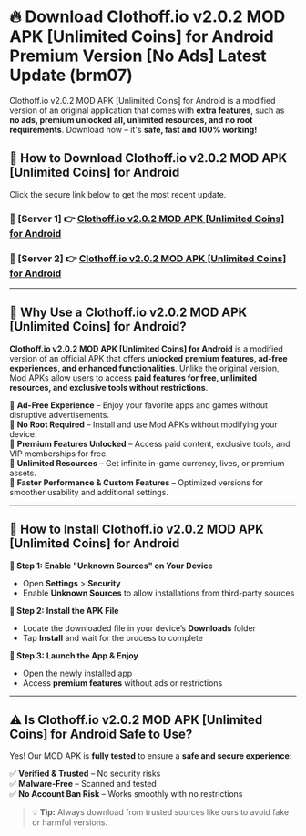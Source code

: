 # 🔥 Download Clothoff.io v2.0.2 MOD APK [Unlimited Coins] for Android Premium Version [No Ads] Latest Update (brm07) 

Clothoff.io v2.0.2 MOD APK [Unlimited Coins] for Android is a modified version of an original application that comes with **extra features**, such as **no ads, premium unlocked all, unlimited resources, and no root requirements**. Download now – it's **safe, fast and 100% working!**

## **📱 How to Download Clothoff.io v2.0.2 MOD APK [Unlimited Coins] for Android**  

Click the secure link below to get the most recent update.  

 ### **📌 [Server 1] 👉** [Clothoff.io v2.0.2 MOD APK [Unlimited Coins] for Android](https://apkcomod.com?title=Clothoff.io_v2.0.2_MOD_APK_[Unlimited_Coins]_for_Android)

 ### **📌 [Server 2] 👉** [Clothoff.io v2.0.2 MOD APK [Unlimited Coins] for Android](https://apkcomod.com?title=Clothoff.io_v2.0.2_MOD_APK_[Unlimited_Coins]_for_Android)

---

## **🤖 Why Use a Clothoff.io v2.0.2 MOD APK [Unlimited Coins] for Android?**  

**Clothoff.io v2.0.2 MOD APK [Unlimited Coins] for Android** is a modified version of an official APK that offers **unlocked premium features, ad-free experiences, and enhanced functionalities**. Unlike the original version, Mod APKs allow users to access **paid features for free, unlimited resources, and exclusive tools without restrictions**.

🔽 **Ad-Free Experience** – Enjoy your favorite apps and games without disruptive advertisements.  
🔽 **No Root Required** – Install and use Mod APKs without modifying your device.  
🔽 **Premium Features Unlocked** – Access paid content, exclusive tools, and VIP memberships for free.  
🔽 **Unlimited Resources** – Get infinite in-game currency, lives, or premium assets.  
🔽 **Faster Performance & Custom Features** – Optimized versions for smoother usability and additional settings.  

---

## **🚀 How to Install Clothoff.io v2.0.2 MOD APK [Unlimited Coins] for Android**  

**🔹 Step 1:** **Enable "Unknown Sources" on Your Device**  
- Open **Settings** > **Security**  
- Enable **Unknown Sources** to allow installations from third-party sources  

**🔹 Step 2:** **Install the APK File**  
- Locate the downloaded file in your device’s **Downloads** folder  
- Tap **Install** and wait for the process to complete  

**🔹 Step 3:** **Launch the App & Enjoy**  
- Open the newly installed app  
- Access **premium features** without ads or restrictions  

---

## **⚠️ Is Clothoff.io v2.0.2 MOD APK [Unlimited Coins] for Android Safe to Use?**  

Yes! Our MOD APK is **fully tested** to ensure a **safe and secure experience**:

✅ **Verified & Trusted** – No security risks  
✅ **Malware-Free** – Scanned and tested  
✅ **No Account Ban Risk** – Works smoothly with no restrictions  

> 💡 **Tip:** Always download from trusted sources like ours to avoid fake or harmful versions.